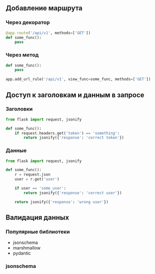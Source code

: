 ## Добавление маршрута

### Через декоратор
```python
@app.route('/api/v1', methods=['GET'])
def some_func():
    pass
```
### Через метод  
```python
def some_func():
    pass
    
app.add_url_rule('/api/v1', view_func=some_func, methods=['GET'])
```

## Доступ к заголовкам и данным в запросе

### Заголовки
```python
from flask import request, jsonify

def some_func():
    if request.headers.get('token') == 'something':
        return jsonify({'response': 'correct token'})
```

### Данные
```python
from flask import request, jsonify

def some_func():
    r = request.json
    user = r.get('user')

    if user == 'some_user':
        return jsonify({'response': 'correct user'})

    return jsonify({'response': 'wrong user'})
```

## Валидация данных

### Популярные библиотеки
- jsonschema
- marshmallow
- pydantic

### jsonschema
